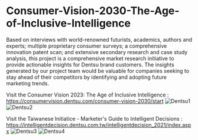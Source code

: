 # Consumer-Vision-2030-The-Age-of-Inclusive-Intelligence
Based on interviews with world-renowned futurists, academics, authors and experts; multiple proprietary consumer surveys; a comprehensive innovation patent scan; and extensive secondary research and case study analysis, this project is a comprehensive market research initiative to provide actionable insights for Dentsu brand customers. The insights generated by our project team would be valuable for companies seeking to stay ahead of their competitors by identifying and adopting future marketing trends.

Visit the Consumer Vision 2023: The Age of Inclusive Intelligence :                   
https://consumervision.dentsu.com/consumer-vision-2030/start
![Dentsu1](https://user-images.githubusercontent.com/98137584/226079524-de5791b9-1660-45fe-8413-7b39ab510839.jpg)
![Dentsu2](https://user-images.githubusercontent.com/98137584/226079556-61c40b39-63b5-4f89-8c71-f1efb776a004.jpg)




Visit the Taiwanese Initiatice - Marketer's Guide to Intelligent Decisions : 
https://intelligentdecision.dentsu.com.tw/intelligentdecision_2021/index.aspx
![Dentsu3](https://user-images.githubusercontent.com/98137584/226080207-f65b7c9d-b5d2-40d8-85be-e6522640b6e8.jpg)
![Dentsu4](https://user-images.githubusercontent.com/98137584/226080210-14d19d43-273a-4fcf-9856-c9468f9d30b8.jpg)
